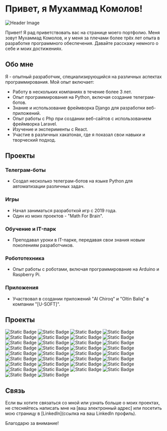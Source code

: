 # Привет, я Мухаммад Комолов!

![Header Image](https://ic.wampi.ru/2023/08/10/Group-1.png)

Привет! Я рад приветствовать вас на странице моего портфолио. Меня зовут Мухаммад Комолов, и у меня за плечами более трёх лет опыта в разработке программного обеспечения. Давайте расскажу немного о себе и моих достижениях.

## Обо мне

Я - опытный разработчик, специализирующийся на различных аспектах программирования. Мой опыт включает:

- Работу в нескольких компаниях в течение более 3 лет.
- Опыт программирования на Python, включая создание телеграм-ботов.
- Знание и использование фреймворка Django для разработки веб-приложений.
- Опыт работы с Php при создании веб-сайтов с использованием фреймворка Laravel.
- Изучение и эксперименты с React.
- Участие в различных хакатонах, где я показал свои навыки и творческий подход.

## Проекты

### Телеграм-боты

- Создал несколько телеграм-ботов на языке Python для автоматизации различных задач.
  
### Игры

- Начал заниматься разработкой игр с 2019 года.
- Один из моих проектов - "Math For Brain".

### Обучение и IT-парк

- Преподавал уроки в IT-парке, передавая свои знания новым поколениям разработчиков.

### Робототехника

- Опыт работы с роботами, включая программирование на Arduino и Raspberry Pi.

### Приложения

- Участвовал в создании приложений "Al Chiroq" и "Oltin Baliq" в компании "[U-SOFT]".

## Проекты

![Static Badge](https://img.shields.io/badge/unity_c%23-crystal_castle-EAB2A0)
![Static Badge](https://img.shields.io/badge/unity_c%23-infinity_car_runner_3d-EAB2A0)
![Static Badge](https://img.shields.io/badge/unity_c%23-survival_island-EAB2A0)
![Static Badge](https://img.shields.io/badge/unity_c%23-tower_shot-EAB2A0)
![Static Badge](https://img.shields.io/badge/unity_c%23-al_ninja-EAB2A0)
![Static Badge](https://img.shields.io/badge/unity_c%23-flappy_chiroq-EAB2A0)
![Static Badge](https://img.shields.io/badge/unity_c%23-music_hop-EAB2A0)
![Static Badge](https://img.shields.io/badge/unity_c%23-math_for_fishes-EAB2A0)
![Static Badge](https://img.shields.io/badge/unity_c%23-math_pvp-EAB2A0)
![Static Badge](https://img.shields.io/badge/unity_c%23-photon_project-EAB2A0)
![Static Badge](https://img.shields.io/badge/unity_c%23-my_room_online-EAB2A0)
![Static Badge](https://img.shields.io/badge/unity-studygram_unity_courses-EAB2A0)
![Static Badge](https://img.shields.io/badge/python-tg_bot_poloma_api-A76F6F)
![Static Badge](https://img.shields.io/badge/python-rona_loft_parser-A76F6F)
![Static Badge](https://img.shields.io/badge/python-cc_math_online-A76F6F)
![Static Badge](https://img.shields.io/badge/python-ip_camera_radar-A76F6F)
![Static Badge](https://img.shields.io/badge/django-knox_site_builder-435B66)
![Static Badge](https://img.shields.io/badge/laravel-rattan_uz-2D4356)
![Static Badge](https://img.shields.io/badge/php-clean_code_2022-EAB2A0)
![Static Badge](https://img.shields.io/badge/php-cc_math_online-EAB2A0)
![Static Badge](https://img.shields.io/badge/php-my_room_online-EAB2A0)
![Static Badge](https://img.shields.io/badge/php-finch_uz-EAB2A0)
![Static Badge](https://img.shields.io/badge/arduino-school_auto_clock-A76F6F)
![Static Badge](https://img.shields.io/badge/arduino-robo_constructor-A76F6F)
![Static Badge](https://img.shields.io/badge/arduino-ip_camera_radar-A76F6F)
![Static Badge](https://img.shields.io/badge/arduino-clock_magnium-A76F6F)
![Static Badge](https://img.shields.io/badge/arduino-ai_glasses-A76F6F)
![Static Badge](https://img.shields.io/badge/arduino-robo_sumo_2018-A76F6F)
![Static Badge](https://img.shields.io/badge/arduino-display_game-A76F6F)
![Static Badge](https://img.shields.io/badge/figma-studygram-435B66)
![Static Badge](https://img.shields.io/badge/figma-clean_code_2022-435B66)
![Static Badge](https://img.shields.io/badge/figma-rona_loft_posts-435B66)
![Static Badge](https://img.shields.io/badge/au-studygram_unity_courses-2D4356)
![Static Badge](https://img.shields.io/badge/premier_pro-studygram_unity_courses-EAB2A0)


## Связь

Если вы хотите связаться со мной или узнать больше о моих проектах, не стесняйтесь написать мне на [ваш электронный адрес] или посетить мою страницу в [LinkedIn](ссылка на ваш LinkedIn профиль).

Благодарю за внимание!

